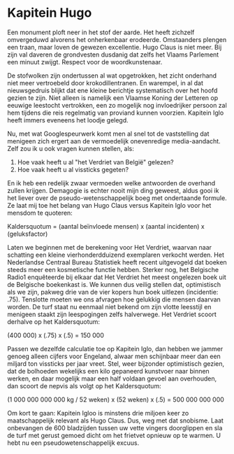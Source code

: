 # Kapitein Hugo

Een monument ploft neer in het stof der aarde. Het heeft zichzelf omvergeduwd alvorens het onherkenbaar erodeerde. Omstaanders plengen een traan, maar loven de gewezen excellentie. Hugo Claus is niet meer. Bij zijn val daveren de grondvesten dusdanig dat zelfs het Vlaams Parlement een minuut zwijgt. Respect voor de woordkunstenaar.

De stofwolken zijn ondertussen al wat opgetrokken, het zicht onderhand niet meer vertroebeld door krokodillentranen. En warempel, in al dat nieuwsgedruis blijkt dat ene kleine berichtje systematisch over het hoofd gezien te zijn. Niet alleen is namelijk een Vlaamse Koning der Letteren op eeuwige leestocht vertrokken, een zo mogelijk nog invloedrijker persoon zal hem tijdens die reis regelmatig van proviand kunnen voorzien. Kapitein Iglo heeft immers eveneens het loodje gelegd.

Nu, met wat Googlespeurwerk komt men al snel tot de vaststelling dat menigeen zich ergert aan de vermoedelijk onevenredige media-aandacht. Zelf zou ik u ook vragen kunnen stellen, als:
 1. Hoe vaak heeft u al "het Verdriet van België" gelezen?
 2. Hoe vaak heeft u al vissticks gegeten?
 
En ik heb een redelijk zwaar vermoeden welke antwoorden de overhand zullen krijgen. Demagogie is echter nooit mijn ding geweest, aldus gooi ik het liever over de pseudo-wetenschappelijk boeg met ondertaande formule. Ze laat mij toe het belang van Hugo Claus versus Kapitein Iglo voor het mensdom te quoteren:

 Kaldersquotum = (aantal beïnvloede mensen) x (aantal incidenten) x (geluksfactor)
 
Laten we beginnen met de berekening voor Het Verdriet, waarvan naar schatting een kleine vierhonderdduizend exemplaren verkocht werden. Het Nederlandse Centraal Bureau Statistiek heeft recent uitgevogeld dat boeken steeds meer een kosmetische functie hebben. Sterker nog, het Belgische Radio1 enquêteerde bij elkaar dat Het Verdriet het meest ongelezen boek uit de Belgische boekenkast is. We kunnen dus veilig stellen dat, optimistisch als we zijn, pakweg drie van de vier kopers hun boek uitlezen (incidentie: .75). Tenslotte moeten we ons afvragen hoe gelukkig die mensen daarvan worden. De turf staat nu eenmaal niet bekend om zijn vlotte leesstijl en menigeen staakt zijn leespogingen zelfs halverwege. Het Verdriet scoort derhalve op het Kaldersquotum:

(400 000) x (.75) x (.5) = 150 000

Passen we dezelfde calculatie toe op Kapitein Iglo, dan hebben we jammer genoeg alleen cijfers voor Engeland, alwaar men schijnbaar meer dan een miljard ton vissticks per jaar vreet. Stel, weer bijzonder optimistisch gezien, dat de bolhoeden wekelijks een kilo gepaneerd kunstvoer naar binnen werken, en daar mogelijk maar een half voldaan gevoel aan overhouden, dan scoort de nepvis als volgt op het Kaldersquotum:

(1 000 000 000 000 kg / 52 weken) x (52 weken) x (.5) = 500 000 000 000

Om kort te gaan: Kapitein Igloo is minstens drie miljoen keer zo maatschappelijk relevant als Hugo Claus. Dus, weg met dat snobisme. Laat onbevangen de 600 bladzijden tussen uw vette vingers doorglippen en sla de turf met gerust gemoed dicht om het frietvet opnieuw op te warmen. U hebt nu een pseudowetenschappelijk excuus.